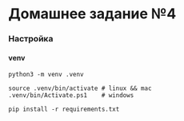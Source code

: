 # Домашнее задание №4

### Настройка

#### venv

```
python3 -m venv .venv

source .venv/bin/activate # linux && mac
.venv/bin/Activate.ps1    # windows

pip install -r requirements.txt
```
